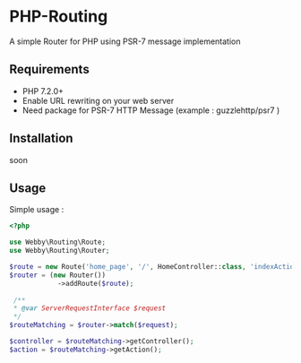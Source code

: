 # PHP-Routing
A simple Router for PHP using PSR-7 message implementation

## Requirements

 * PHP 7.2.0+
 * Enable URL rewriting on your web server
 * Need package for PSR-7 HTTP Message
   (example : guzzlehttp/psr7 )
 
 ## Installation
 
 soon
 
 ## Usage

Simple usage :

``` php
<?php

use Webby\Routing\Route;
use Webby\Routing\Router;

$route = new Route('home_page', '/', HomeController::class, 'indexAction');
$router = (new Router())
            ->addRoute($route);
            
 /**
 * @var ServerRequestInterface $request
 */        
$routeMatching = $router->match($request);

$controller = $routeMatching->getController();
$action = $routeMatching->getAction();

```
